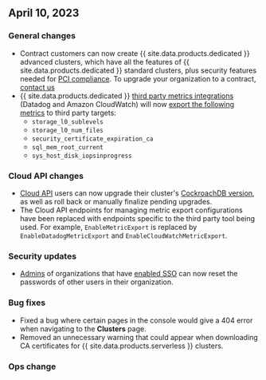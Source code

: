 ## April 10, 2023

<h3> General changes </h3>

- Contract customers can now create {{ site.data.products.dedicated }} advanced clusters, which have all the features of {{ site.data.products.dedicated }} standard clusters, plus security features needed for [PCI compliance](../cockroachcloud/pci-dss.html). To upgrade your organization to a contract, [contact us](https://cockroachlabs.com/contact-sales)
- {{ site.data.products.dedicated }} [third party metrics integrations](../{{site.versions["stable"]}}/third-party-metrics-integration.html) (Datadog and Amazon CloudWatch) will now [export the following metrics](../cockroachcloud/export-metrics.html) to third party targets:
  - `storage_l0_sublevels`
  - `storage_l0_num_files`
  - `security_certificate_expiration_ca`
  - `sql_mem_root_current`
  - `sys_host_disk_iopsinprogress`
  
<h3> Cloud API changes </h3>

- [Cloud API](../cockroachcloud/cloud-api.html) users can now upgrade their cluster's [CockroachDB version](index.html), as well as roll back or manually finalize pending upgrades.
- The Cloud API endpoints for managing metric export configurations have been replaced with endpoints specific to the third party tool being used. For example, `EnableMetricExport` is replaced by `EnableDatadogMetricExport` and `EnableCloudWatchMetricExport`.

<h3> Security updates </h3>

- [Admins](../cockroachcloud/console-access-management.html#console-admin) of organizations that have [enabled SSO](../cockroachcloud/cloud-org-sso.html) can now reset the passwords of other users in their organization.

<h3> Bug fixes </h3>

- Fixed a bug where certain pages in the console would give a 404 error when navigating to the **Clusters** page.
- Removed an unnecessary warning that could appear when downloading CA certificates for {{ site.data.products.serverless }} clusters.


<h3> Ops change </h3>


